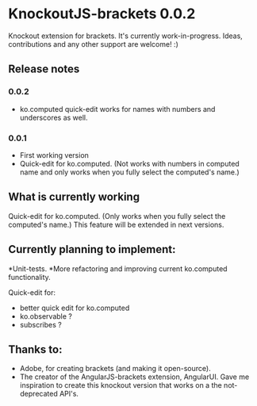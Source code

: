 KnockoutJS-brackets 0.0.2
===================

Knockout extension for brackets. It's currently work-in-progress. 
Ideas, contributions and any other support are welcome! :)


## Release notes

### 0.0.2
* ko.computed quick-edit works for names with numbers and underscores as well.

### 0.0.1
* First working version 
* Quick-edit for ko.computed. (Not works with numbers in computed name and only works when you fully select the computed's name.)



What is currently working
-----------
Quick-edit for ko.computed.
(Only works when you fully select the computed's name.)
This feature will be extended in next versions.


Currently planning to implement:
-----------
*Unit-tests. 
*More refactoring and improving current ko.computed functionality.

Quick-edit for:
* better quick edit for ko.computed
* ko.observable ?
* subscribes ?

Thanks to:
-----------
* Adobe, for creating brackets (and making it open-source).
* The creator of the AngularJS-brackets extension, AngularUI. Gave me inspiration to create this knockout version that works on a the not-deprecated API's.
